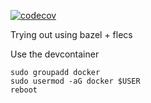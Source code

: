 [![codecov](https://codecov.io/gh/reutermj/cortecs-c/graph/badge.svg?token=S5KUHDYY6I)](https://codecov.io/gh/reutermj/cortecs-c)

Trying out using bazel + flecs

Use the devcontainer

```
sudo groupadd docker
sudo usermod -aG docker $USER
reboot
```